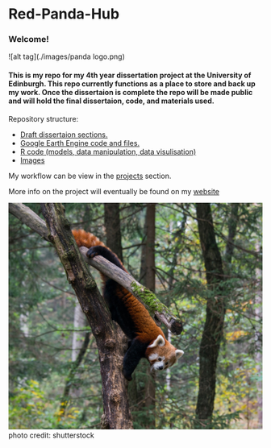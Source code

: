 # Red-Panda-Hub

### Welcome!

![alt tag](./images/panda logo.png)

#### This is my repo for my 4th year dissertation project at the University of Edinburgh. This repo currently functions as a place to store and back up my work. Once the dissertaion is complete the repo will be made public and will hold the final dissertaion, code, and materials used. 

Repository structure:

- [Draft dissertaion sections.](./draft_dissertaion_sections)
- [Google Earth Engine code and files.](./google_earth_engine)
- [R code (models, data manipulation, data visulisation)](./R)
- [Images](./images)


My workflow can be view in the [projects](https://github.com/CameronCosgrove/Red-Panda-Hub/projects) section.

More info on the project will eventually be found on my [website](https://cameroncosgrove.github.io/)

![alt tag](./images/red-panda-1030885_1920.jpg)
photo credit: shutterstock
